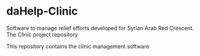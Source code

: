 # daHelp-Clinic
Software to manage relief efforts developed for Syrian Arab Red Crescent. The Clinic project repository

This repository contains the clinic management software
